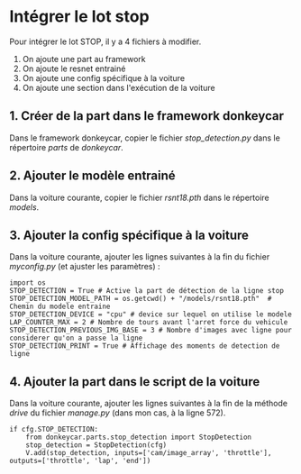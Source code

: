 # Intégrer le lot stop

Pour intégrer le lot STOP, il y a 4 fichiers à modifier.

1. On ajoute une part au framework
2. On ajoute le resnet entrainé
3. On ajoute une config spécifique à la voiture
4. On ajoute une section dans l'exécution de la voiture


## 1. Créer de la part dans le framework donkeycar
Dans le framework donkeycar, copier le fichier *stop_detection.py* dans le répertoire *parts* de *donkeycar*.

## 2. Ajouter le modèle entrainé
Dans la voiture courante, copier le fichier *rsnt18.pth* dans le répertoire *models*.

## 3. Ajouter la config spécifique à la voiture
Dans la voiture courante, ajouter les lignes suivantes à la fin du fichier *myconfig.py* (et ajuster les paramètres) :

	import os
	STOP_DETECTION = True # Active la part de détection de la ligne stop
	STOP_DETECTION_MODEL_PATH = os.getcwd() + "/models/rsnt18.pth"  # Chemin du modele entraine
	STOP_DETECTION_DEVICE = "cpu" # device sur lequel on utilise le modele
	LAP_COUNTER_MAX = 2 # Nombre de tours avant l'arret force du vehicule
	STOP_DETECTION_PREVIOUS_IMG_BASE = 3 # Nombre d'images avec ligne pour considerer qu'on a passe la ligne
	STOP_DETECTION_PRINT = True # Affichage des moments de detection de ligne


## 4. Ajouter la part dans le script de la voiture

Dans la voiture courante, ajouter les lignes suivantes à la fin de la méthode *drive* du fichier *manage.py* (dans mon cas, à la ligne 572).

	if cfg.STOP_DETECTION:
        from donkeycar.parts.stop_detection import StopDetection
        stop_detection = StopDetection(cfg)
        V.add(stop_detection, inputs=['cam/image_array', 'throttle'], outputs=['throttle', 'lap', 'end'])
